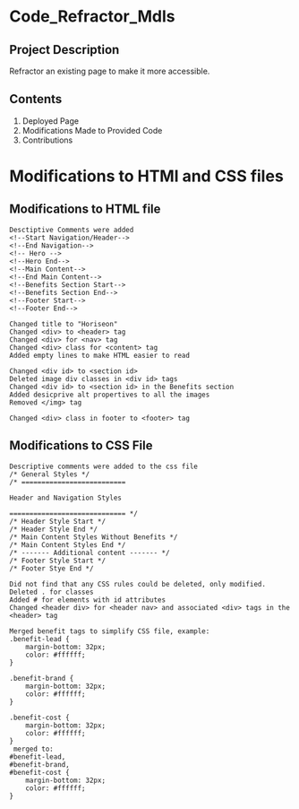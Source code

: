 # Code_Refractor_Mdls

## Project Description
Refractor an existing page to make it more accessible. 

## Contents

1. Deployed Page 
2. Modifications Made to Provided Code 
3. Contributions

# Modifications to HTMl and CSS files 

## Modifications to HTML file 

```
Desctiptive Comments were added 
<!--Start Navigation/Header-->
<!--End Navigation-->	 
<!-- Hero -->
<!--Hero End-->	 
<!--Main Content-->
<!--End Main Content-->	 
<!--Benefits Section Start-->
<!--Benefits Section End-->	  
<!--Footer Start-->
<!--Footer End-->

Changed title to "Horiseon"
Changed <div> to <header> tag
Changed <div> for <nav> tag
Changed <div> class for <content> tag 
Added empty lines to make HTML easier to read

Changed <div id> to <section id>
Deleted image div classes in <div id> tags
Changed <div id> to <section id> in the Benefits section 
Added desicprive alt propertives to all the images 
Removed </img> tag

Changed <div> class in footer to <footer> tag
```

## Modifications to CSS File
```
Descriptive comments were added to the css file 
/* General Styles */
/* ==========================	 
  
Header and Navigation Styles	 
  
============================= */
/* Header Style Start */
/* Header Style End */	   
/* Main Content Styles Without Benefits */
/* Main Content Styles End */	 
/* ------- Additional content ------- */
/* Footer Style Start */
/* Footer Stye End */

Did not find that any CSS rules could be deleted, only modified. 
Deleted . for classes 
Added # for elements with id attributes 
Changed <header div> for <header nav> and associated <div> tags in the <header> tag

Merged benefit tags to simplify CSS file, example: 
.benefit-lead {
    margin-bottom: 32px;
    color: #ffffff;
}

.benefit-brand {
    margin-bottom: 32px;
    color: #ffffff;
}

.benefit-cost {
    margin-bottom: 32px;
    color: #ffffff;
}
 merged to: 
#benefit-lead,
#benefit-brand,
#benefit-cost {
    margin-bottom: 32px;
    color: #ffffff;
}

```
